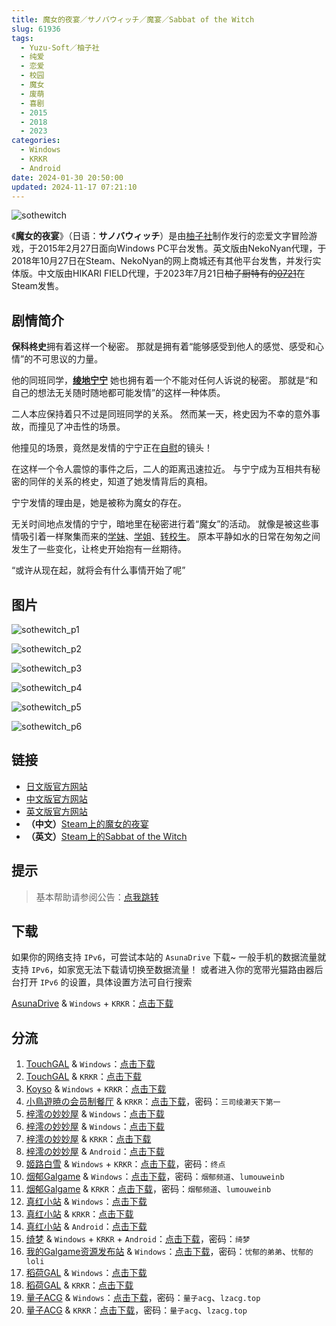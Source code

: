 ```yaml
---
title: 魔女的夜宴／サノバウィッチ／魔宴／Sabbat of the Witch
slug: 61936
tags:
  - Yuzu-Soft／柚子社
  - 纯爱
  - 恋爱
  - 校园
  - 魔女
  - 废萌
  - 喜剧
  - 2015
  - 2018
  - 2023
categories:
  - Windows
  - KRKR
  - Android
date: 2024-01-30 20:50:00
updated: 2024-11-17 07:21:10
---
```


![sothewitch](https://static.saop.cc/vns/img/sothewitch.webp)

《**魔女的夜宴**》（日语：**サノバウィッチ**）是由[柚子社](https://zh.moegirl.org.cn/YUZU_SOFT)制作发行的恋爱文字冒险游戏，于2015年2月27日面向Windows PC平台发售。英文版由NekoNyan代理，于2018年10月27日在Steam、NekoNyan的网上商城还有其他平台发售，并发行实体版。中文版由HIKARI FIELD代理，于2023年7月21日~~柚子厨特有的[0721](https://zh.moegirl.org.cn/0721)~~在Steam发售。

<!-- more -->

## 剧情简介

**保科柊史**拥有着这样一个秘密。
那就是拥有着“能够感受到他人的感觉、感受和心情”的不可思议的力量。

他的同班同学，**[绫地宁宁](https://zh.moegirl.org.cn/%E7%BB%AB%E5%9C%B0%E5%AE%81%E5%AE%81)**
她也拥有着一个不能对任何人诉说的秘密。
那就是“和自己的想法无关随时随地都可能发情”的这样一种体质。

二人本应保持着只不过是同班同学的关系。
然而某一天，柊史因为不幸的意外事故，而撞见了冲击性的场景。

他撞见的场景，竟然是发情的宁宁正在[自慰](https://zh.moegirl.org.cn/%E8%87%AA%E6%85%B0)的镜头！

在这样一个令人震惊的事件之后，二人的距离迅速拉近。
与宁宁成为互相共有秘密的同伴的关系的柊史，知道了她发情背后的真相。

宁宁发情的理由是，她是被称为魔女的存在。

无关时间地点发情的宁宁，暗地里在秘密进行着“魔女”的活动。
就像是被这些事情吸引着一样聚集而来的[学妹](https://zh.moegirl.org.cn/%E5%9B%A0%E5%B9%A1%E5%B7%A1)、[学姐](https://zh.moegirl.org.cn/%E6%88%B7%E9%9A%90%E6%86%A7%E5%AD%90)、[转校生](https://zh.moegirl.org.cn/%E6%A4%8E%E5%8F%B6%E4%8C%B7)。
原本平静如水的日常在匆匆之间发生了一些变化，让柊史开始抱有一丝期待。

“或许从现在起，就将会有什么事情开始了呢”

## 图片

![sothewitch_p1](https://static.saop.cc/vns/img/sothewitch_p1.webp)

![sothewitch_p2](https://static.saop.cc/vns/img/sothewitch_p2.webp)

![sothewitch_p3](https://static.saop.cc/vns/img/sothewitch_p3.webp)

![sothewitch_p4](https://static.saop.cc/vns/img/sothewitch_p4.webp)

![sothewitch_p5](https://static.saop.cc/vns/img/sothewitch_p5.webp)

![sothewitch_p6](https://static.saop.cc/vns/img/sothewitch_p6.webp)

## 链接

- [日文版官方网站](http://www.yuzu-soft.com/new/product/sothewitch/index.html)
- [中文版官方网站](https://hikarifield.co.jp/sothewitch)
- [英文版官方网站](https://sanobawitch.nekonyansoft.com/)
- **（中文）**[Steam上的魔女的夜宴](https://store.steampowered.com/app/2458530/)
- **（英文）**[Steam上的Sabbat of the Witch](https://store.steampowered.com/app/888790/Sabbat_of_the_Witch/)

## 提示

> 基本帮助请参阅公告：[点我跳转](/)

## 下载

如果你的网络支持 `IPv6`，可尝试本站的 `AsunaDrive` 下载~
一般手机的数据流量就支持 `IPv6`，如家宽无法下载请切换至数据流量！
或者进入你的宽带光猫路由器后台打开 `IPv6` 的设置，具体设置方法可自行搜索

[AsunaDrive](https://drive.saop.cc/) & `Windows` + `KRKR`：[点击下载](https://drive.saop.cc/VNS/%E9%AD%94%E5%A5%B3%E7%9A%84%E5%A4%9C%E5%AE%B4)

## 分流

1. [TouchGAL](https://www.touchgal.net/) & `Windows`：[点击下载](https://pan.touchgal.net/s/GvNUX)
2. [TouchGAL](https://www.touchgal.net/) & `KRKR`：[点击下载](https://pan.touchgal.net/s/9nqSb)
3. [Koyso](https://koyso.com/) & `Windows` + `KRKR`：[点击下载](https://koyso.com/game/710)
4. [小鳥遊暁の会员制餐厅](https://t-satoru.top/) & `KRKR`：[点击下载](https://pan.t-satoru.top/d/ode5/Galgames/%E3%80%90%E8%87%AA%E5%B0%81%E5%8C%85%E3%80%91%E5%8E%9F%E5%88%9B%E4%BD%9C%E5%93%81/%E9%AD%94%E5%A5%B3%E7%9A%84%E5%A4%9C%E5%AE%B4/v2_Xmoe_%E5%AE%98%E4%B8%AD_%E9%AD%94%E5%A5%B3%E7%9A%84%E5%A4%9C%E5%AE%B4_od.rar)，密码：`三司绫濑天下第一`
5. [梓澪の妙妙屋](https://zi0.cc/) & `Windows`：[点击下载](https://zi0.cc/d/%60%E3%80%90%E5%90%88%E9%9B%86%E7%B3%BB%E5%88%97%E3%80%91/%E5%8D%97%2BGalGame%E6%B1%89%E5%8C%96%E5%8C%BA%E5%85%A8%E5%8C%BA%E8%B5%84%E6%BA%90%E5%A4%87%E4%BB%BD/1/24/%5BYuzu-soft%5D%20%E3%82%B5%E3%83%8E%E3%83%90%E3%82%A6%E3%82%A3%E3%83%83%E3%83%81%20%20%E9%AD%94%E5%A5%B3%E7%9A%84%E5%A4%9C%E5%AE%B4%20%E6%B1%89%E5%8C%96%E7%A1%AC%E7%9B%98%E7%89%88%5B%E5%AE%98%E6%96%B9%E7%AE%80%E7%B9%81%E4%B8%AD%E6%97%A5%E6%96%87%5D.zip?sign=Rt4S3eRWtWyJ7Cgd4pJuXY5Hl_F9u7zKjTh6gPH6-Wo=:0)
6. [梓澪の妙妙屋](https://zi0.cc/) & `Windows`：[点击下载](https://zi0.cc/d/%60%E3%80%90%E5%90%88%E9%9B%86%E7%B3%BB%E5%88%97%E3%80%91/%E3%80%90PC%2BKR%E3%80%91YUZUSOFT%20SOUR%20%E6%9F%9A%E5%AD%90%E7%A4%BE%E5%90%88%E9%9B%86/PC/%E9%AD%94%E5%A5%B3%E7%9A%84%E5%A4%9C%E5%AE%B4%E3%80%90%E5%AE%98%E4%B8%AD%E3%80%91.rar?sign=qrZCmX7JlkAmNjz2E7d1mbHllvD-4zLi_4n3Md3HvWY=:0)
7. [梓澪の妙妙屋](https://zi0.cc/) & `KRKR`：[点击下载](https://zi0.cc/d/%60%E3%80%90%E5%90%88%E9%9B%86%E7%B3%BB%E5%88%97%E3%80%91/%E3%80%90PC%2BKR%E3%80%91YUZUSOFT%20SOUR%20%E6%9F%9A%E5%AD%90%E7%A4%BE%E5%90%88%E9%9B%86/KRKR/%E9%AD%94%E5%A5%B3%E7%9A%84%E5%A4%9C%E5%AE%B4.rar?sign=90zA1aPtOjOorjKB1uiaFrxD1VaV6lrxkFmc3XvbgCY=:0)
8. [梓澪の妙妙屋](https://zi0.cc/) & `Android`：[点击下载](https://zi0.cc/d/%60%E3%80%90%E5%BD%92%20%E6%A1%A3%E3%80%91/%E3%80%90%E5%AE%89%E5%8D%93%E5%90%88%E9%9B%86%E3%80%91/009/%E9%AD%94%E5%A5%B3%E7%9A%84%E5%A4%9C%E5%AE%B4.apk?sign=7_74pdrq-ES8n7KitRbohtRZpeEoavg8GDmmqvMWzsw=:0)
9. [姬路白雪](https://pan.jlbx.xyz/) & `Windows` + `KRKR`：[点击下载](https://pan.jlbx.xyz/?s=%E9%AD%94%E5%A5%B3%E7%9A%84%E5%A4%9C%E5%AE%B4)，密码：`终点`
10. [烟郁Galgame](https://yanyugal.top/) & `Windows`：[点击下载](https://yanyugal.top/d/disk1/%5B%E4%BC%9A%E7%A4%BE%5D%5B%E5%90%88%E9%9B%86%5DGalgame/%E6%9F%9A%E5%AD%90%E7%A4%BE/%E9%AD%94%E5%A5%B3%E7%9A%84%E5%A4%9C%E5%AE%B4.zip)，密码：`烟郁频道`、`lumouweinb`
11. [烟郁Galgame](https://yanyugal.top/) & `KRKR`：[点击下载](https://yanyugal.top/d/disk1/%E5%B0%8F%E5%B0%8F%E7%9A%84%E5%88%86%E4%BA%AB%EF%BC%88PC%EF%BC%86%E5%AE%89%E5%8D%93%EF%BC%89/%E5%AE%89%E5%8D%93/krkr/%E6%9F%9A%E5%AD%90%E7%A4%BE/%E9%AD%94%E5%A5%B3%E7%9A%84%E5%A4%9C%E5%AE%B4.7z)，密码：`烟郁频道`、`lumouweinb`
12. [真红小站](https://www.shinnku.com/) & `Windows`：[点击下载](https://www.shinnku.com/api/download/0/win/%E9%AD%94%E5%A5%B3%E7%9A%84%E5%A4%9C%E5%AE%B4.7z)
13. [真红小站](https://www.shinnku.com/) & `KRKR`：[点击下载](https://www.shinnku.com/api/download/0/krkr/%E9%AD%94%E5%A5%B3%E7%9A%84%E5%A4%9C%E5%AE%B4.7z)
14. [真红小站](https://www.shinnku.com/) & `Android`：[点击下载](https://www.shinnku.com/api/download/0/apk/%E5%86%B7%E7%8B%90/1001-1500/1156-%E9%AD%94%E5%A5%B3%E7%9A%84%E5%A4%9C%E5%AE%B4.apk)
15. [绮梦](https://acgs.one/) & `Windows` + `KRKR` + `Android`：[点击下载](https://game.acgs.one/game/482.html)，密码：`绮梦`
16. [我的Galgame资源发布站](https://www.ttloli.com/) & `Windows`：[点击下载](https://www.ttloli.com/monvdeyeyan.html)，密码：`忧郁的弟弟`、`忧郁的loli`
17. [稻荷GAL](https://inarigal.com/) & `Windows`：[点击下载](https://sakustar.club/art/116)
18. [稻荷GAL](https://inarigal.com/) & `KRKR`：[点击下载](https://sakustar.club/art/577)
19. [量子ACG](https://lzacg.org/) & `Windows`：[点击下载](https://lzacg.org/928)，密码：`量子acg`、`lzacg.top`
20. [量子ACG](https://lzacg.org/) & `KRKR`：[点击下载](https://lzacg.org/944)，密码：`量子acg`、`lzacg.top`
